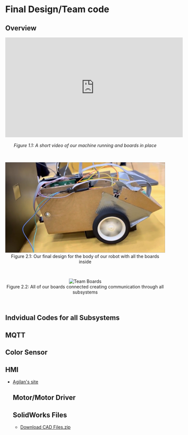 # **Final Design/Team code**

## **Overview**

<iframe width="560" height="315"
        src="https://www.youtube.com/embed/59AQpQhoQbQ?si=3Z9q4qeOMQNP5bYt"
        title="YouTube video player"
        frameborder="0"
        allow="accelerometer; autoplay; clipboard-write; encrypted-media; gyroscope; picture-in-picture; web-share"
        referrerpolicy="strict-origin-when-cross-origin"
        allowfullscreen>
</iframe>

<p style="text-align: center;"><em>Figure 1.1: A short video of our machine running and boards in place</em></p>

<p>&nbsp;</p>

<div align="center">

  <img src="images/teamcar.png" alt="Final Robot Design" width="600"><br>
  Figure 2.1: Our final design for the body of our robot with all the boards inside

  <p>&nbsp;</p>

  <img src="images/boards.jpg" alt="Team Boards" width="600"><br>
  Figure 2.2: All of our boards connected creating communication through all subsystems

</div>

<p>&nbsp;</p>


   ## **Indvidual Codes for all Subsystems**


   ## **MQTT**

   ## **Color Sensor**

   ## **HMI**
- [Agilan's site](resources/code_esp32_oled-main2.zip)

   ## **Motor/Motor Driver**

  ## **SolidWorks Files**
  - [Download CAD Files.zip](resources/BoardHolder(1).SLDPRT.zip)
   
